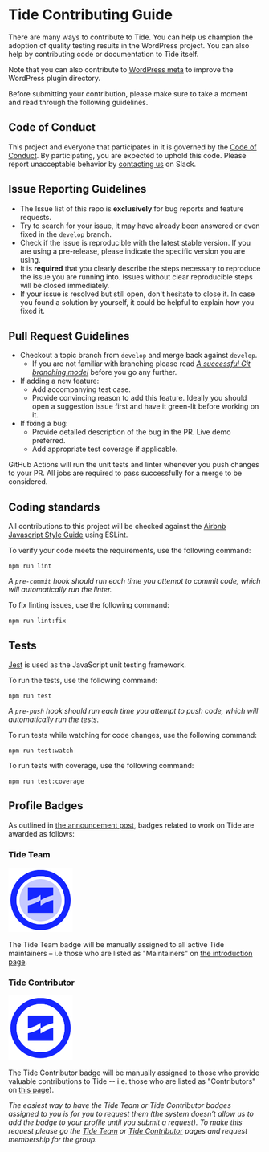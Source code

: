 # Tide Contributing Guide

There are many ways to contribute to Tide. You can help us champion the adoption of quality
testing results in the WordPress project. You can also help by contributing code or 
documentation to Tide itself.

Note that you can also contribute to [WordPress meta][wp-meta] to improve the WordPress 
plugin directory.

Before submitting your contribution, please make sure to take a moment and read through the 
following guidelines.

## Code of Conduct

This project and everyone that participates in it is governed by the 
[Code of Conduct](../code-of-conduct/README.md). By participating, you are expected to 
uphold this code. Please report unacceptable behavior by 
[contacting us](../README.md#contact-us) on Slack.

## Issue Reporting Guidelines

- The Issue list of this repo is **exclusively** for bug reports and feature requests.
- Try to search for your issue, it may have already been answered or even fixed in the 
  `develop` branch.
- Check if the issue is reproducible with the latest stable version. If you are using a 
  pre-release, please indicate the specific version you are using.
- It is **required** that you clearly describe the steps necessary to reproduce the issue 
  you are running into. Issues without clear reproducible steps will be closed immediately.
- If your issue is resolved but still open, don't hesitate to close it. In case you found a 
  solution by yourself, it could be helpful to explain how you fixed it.

## Pull Request Guidelines

- Checkout a topic branch from `develop` and merge back against `develop`.
  - If you are not familiar with branching please read 
    [_A successful Git branching model_][branching-model] before you go any further.
- If adding a new feature:
  - Add accompanying test case.
  - Provide convincing reason to add this feature. Ideally you should open a suggestion 
    issue first and have it green-lit before working on it.
- If fixing a bug:
  - Provide detailed description of the bug in the PR. Live demo preferred.
  - Add appropriate test coverage if applicable.

GitHub Actions will run the unit tests and linter whenever you push changes to your PR. All 
jobs are required to pass successfully for a merge to be considered.

## Coding standards

All contributions to this project will be checked against the 
[Airbnb Javascript Style Guide][airbnb-js] using ESLint.

To verify your code meets the requirements, use the following command:

    npm run lint

_A `pre-commit` hook should run each time you attempt to commit code, which will 
automatically run the linter._

To fix linting issues, use the following command:

    npm run lint:fix

## Tests

[Jest](https://jestjs.io/) is used as the JavaScript unit testing framework.

To run the tests, use the following command:

    npm run test

_A `pre-push` hook should run each time you attempt to push code, which will automatically 
run the tests._

To run tests while watching for code changes, use the following command:

    npm run test:watch

To run tests with coverage, use the following command:

    npm run test:coverage

## Profile Badges

As outlined in [the announcement post][badges], badges related to work on Tide are awarded 
as follows:

### Tide Team

![](../../.vuepress/public/assets/img/Tide-Team.png)

The Tide Team badge will be manually assigned to all active Tide maintainers – i.e those 
who are listed as "Maintainers" on [the introduction page](../README.md#maintainers).

### Tide Contributor

![](../../.vuepress/public/assets/img/Tide-Contributor.png)

The Tide Contributor badge will be manually assigned to those who provide valuable 
contributions to Tide -- i.e. those who are listed as "Contributors" on 
[this page](../README.md#contributors)).

*The easiest way to have the Tide Team or Tide Contributor badges assigned to you is for 
you to request them (the system doesn’t allow us to add the badge to your profile until 
you submit a request). To make this request please go the [Tide Team][tide-team] or 
[Tide Contributor][tide-contributors] pages and request membership for the group.*

[wp-meta]: https://make.wordpress.org/meta/handbook/documentation/contributing-with-git/
[branching-model]: http://nvie.com/posts/a-successful-git-branching-model/
[airbnb-js]: https://github.com/airbnb/javascript
[badges]: https://make.wordpress.org/tide/2019/06/20/tide-profile-badges/
[tide-team]: https://profiles.wordpress.org/associations/tide-team/
[tide-contributors]: https://profiles.wordpress.org/associations/tide-contributor/
